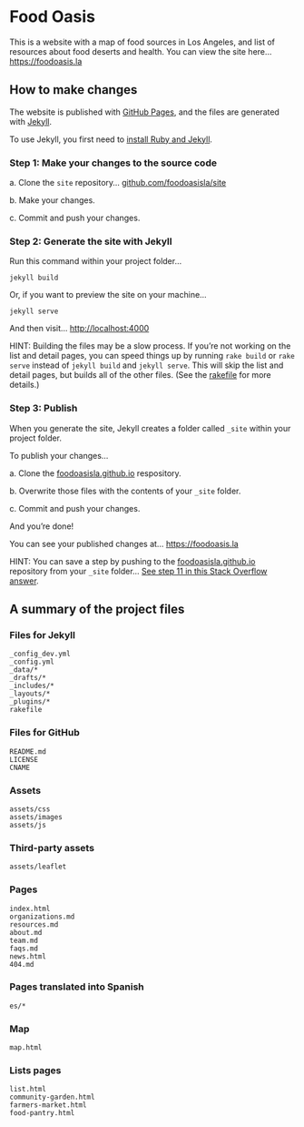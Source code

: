 
# Food Oasis

This is a website with a map of food sources in Los Angeles, and list of resources about food deserts and health. You can view the site here…
https://foodoasis.la

## How to make changes

The website is published with [GitHub Pages](https://pages.github.com), and the files are generated with [Jekyll](http://jekyllrb.com).

To use Jekyll, you first need to [install Ruby and Jekyll](https://jekyllrb.com/docs/installation/).

### Step 1: Make your changes to the source code

a. Clone the `site` repository… [github.com/foodoasisla/site](https://github.com/foodoasisla/site)

b. Make your changes.

c. Commit and push your changes.

### Step 2: Generate the site with Jekyll

Run this command within your project folder…

```
jekyll build
```

Or, if you want to preview the site on your machine…

```
jekyll serve
```

And then visit… [http://localhost:4000](http://localhost:4000)

HINT: Building the files may be a slow process. If you’re not working on the list and detail pages, you can speed things up by running `rake build` or `rake serve` instead of `jekyll build` and `jekyll serve`. This will skip the list and detail pages, but builds all of the other files. (See the [rakefile](https://github.com/foodoasisla/site/blob/master/rakefile) for more details.)

### Step 3: Publish

When you generate the site, Jekyll creates a folder called `_site` within your project folder.

To publish your changes…

a. Clone the [foodoasisla.github.io](https://github.com/foodoasisla/foodoasisla.github.io) respository.

b. Overwrite those files with the contents of your `_site` folder.

c. Commit and push your changes.

And you’re done!

You can see your published changes at… https://foodoasis.la

HINT: You can save a step by pushing to the [foodoasisla.github.io](https://github.com/foodoasisla/foodoasisla.github.io) repository from your `_site` folder… [See step 11 in this Stack Overflow answer](https://stackoverflow.com/questions/28249255/how-do-i-configure-github-to-use-non-supported-jekyll-site-plugins?rq=1#answer-28252200).

## A summary of the project files

### Files for Jekyll
```
_config_dev.yml
_config.yml
_data/*
_drafts/*
_includes/*
_layouts/*
_plugins/*
rakefile
```

### Files for GitHub
```
README.md
LICENSE
CNAME
```

### Assets
```
assets/css
assets/images
assets/js
```

### Third-party assets
```
assets/leaflet
```

### Pages
```
index.html
organizations.md
resources.md
about.md
team.md
faqs.md
news.html
404.md
```

### Pages translated into Spanish
```
es/*
```

### Map
```
map.html
```

### Lists pages
```
list.html
community-garden.html
farmers-market.html
food-pantry.html
```
